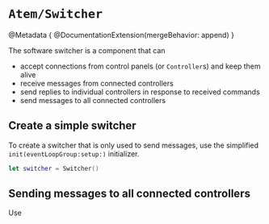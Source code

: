 # ``Atem/Switcher``
@Metadata {
	@DocumentationExtension(mergeBehavior: append)
}

The software switcher is a component that can
- accept connections from control panels (or ``Controller``s) and keep them alive
- receive messages from connected controllers
- send replies to individual controllers in response to received commands
- send messages to all connected controllers

## Create a simple switcher

To create a switcher that is only used to send messages, use the simplified ``init(eventLoopGroup:setup:)`` initializer.
```swift
let switcher = Switcher()
```

## Sending messages to all connected controllers

Use
